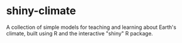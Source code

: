 shiny-climate
=============

A collection of simple models for teaching and learning about Earth's climate, built using R and the interactive "shiny" R package.
